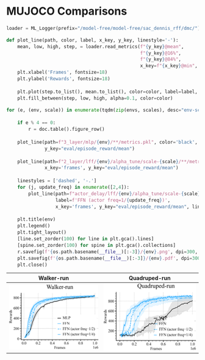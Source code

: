 # MUJOCO Comparisons
```python
loader = ML_Logger(prefix="/model-free/model-free/sac_dennis_rff/dmc/")
```
```python
def plot_line(path, color, label, x_key, y_key, linestyle='-'):
    mean, low, high, step, = loader.read_metrics(f"{y_key}@mean",
                                                 f"{y_key}@16%",
                                                 f"{y_key}@84%",
                                                 x_key=f"{x_key}@min", path=path, dropna=True)
    plt.xlabel('Frames', fontsize=18)
    plt.ylabel('Rewards', fontsize=18)

    plt.plot(step.to_list(), mean.to_list(), color=color, label=label, linestyle=linestyle)
    plt.fill_between(step, low, high, alpha=0.1, color=color)
```
```python
for (e, (env, scale)) in enumerate(tqdm(zip(envs, scales), desc="env-scales")):

    if e % 4 == 0:
        r = doc.table().figure_row()

    plot_line(path=f"3_layer/mlp/{env}/**/metrics.pkl", color='black', label='MLP', x_key='frames',
              y_key="eval/episode_reward/mean")

    plot_line(path=f"2_layer/lff/{env}/alpha_tune/scale-{scale}/**/metrics.pkl", color=colors[0], label=f'FFN',
              x_key='frames', y_key="eval/episode_reward/mean")

    linestyles = ['dashed', '-.']
    for (j, update_freq) in enumerate([2,4]):
        plot_line(path=f"actor_delay/lff/{env}/alpha_tune/scale-{scale}/actor_update_freq-{update_freq}/**/metrics.pkl", color=colors[0],
                  label=f'FFN (actor freq=1/{update_freq})',
                  x_key='frames', y_key="eval/episode_reward/mean", linestyle=linestyles[j])

    plt.title(env)
    plt.legend()
    plt.tight_layout()
    [line.set_zorder(100) for line in plt.gca().lines]
    [spine.set_zorder(100) for spine in plt.gca().collections]
    r.savefig(f'{os.path.basename(__file__)[:-3]}/{env}.png', dpi=300, zoom=0.3, title=env)
    plt.savefig(f'{os.path.basename(__file__)[:-3]}/{env}.pdf', dpi=300, zoom=0.3)
    plt.close()
```

| **Walker-run** | **Quadruped-run** |
|:--------------:|:-----------------:|
| <img style="align-self:center; zoom:0.3;" src="lff_actor_delay/Walker-run.png" image="None" styles="{'margin': '0.5em'}" width="None" height="None" dpi="300"/> | <img style="align-self:center; zoom:0.3;" src="lff_actor_delay/Quadruped-run.png" image="None" styles="{'margin': '0.5em'}" width="None" height="None" dpi="300"/> |
